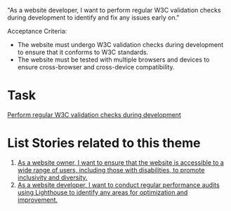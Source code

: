 "As a website developer, I want to perform regular W3C validation checks during development to identify and fix any issues early on."

Acceptance Criteria:

* The website must undergo W3C validation checks during development to ensure that it conforms to W3C standards.
* The website must be tested with multiple browsers and devices to ensure cross-browser and cross-device compatibility.
# Task 
[Perform regular W3C validation checks during development](https://github.com/amm33/mywebclass-agile-docs/blob/c0b3b9d28874b597b895335ee93f14c2b1d7ef47/documentation/templates/theme/initiatives/epics/stories/tasks/task2.md)
# List Stories related to this theme
1. [As a website owner, I want to ensure that the website is accessible to a wide range of users, including those with disabilities, to promote inclusivity and diversity.](https://github.com/amm33/mywebclass-agile-docs/blob/8fed0de83f75a66deeb130982524eae4a399f021/documentation/templates/theme/initiatives/epics/stories/story1.md)
2. [As a website developer, I want to conduct regular performance audits using Lighthouse to identify any areas for optimization and improvement.](https://github.com/amm33/mywebclass-agile-docs/blob/8fed0de83f75a66deeb130982524eae4a399f021/documentation/templates/theme/initiatives/epics/stories/story3.md)
